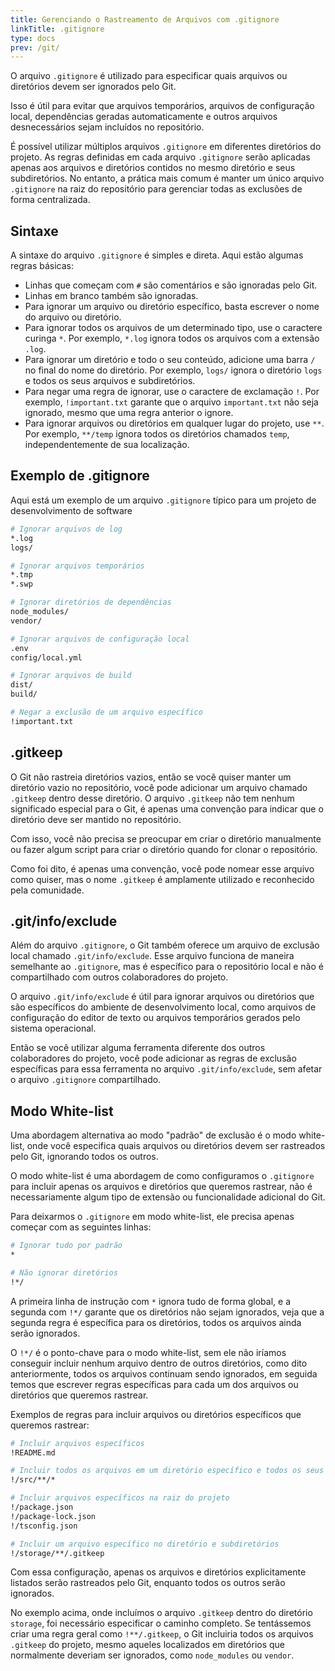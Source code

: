 ```yaml
---
title: Gerenciando o Rastreamento de Arquivos com .gitignore
linkTitle: .gitignore
type: docs
prev: /git/
---
```


O arquivo `.gitignore` é utilizado para especificar quais arquivos ou diretórios devem ser ignorados pelo Git.

Isso é útil para evitar que arquivos temporários, arquivos de configuração local, dependências geradas automaticamente
e outros arquivos desnecessários sejam incluídos no repositório.

É possível utilizar múltiplos arquivos `.gitignore` em diferentes diretórios do projeto. As regras definidas
em cada arquivo `.gitignore` serão aplicadas apenas aos arquivos e diretórios contidos no mesmo diretório e
seus subdiretórios. No entanto, a prática mais comum é manter um único arquivo `.gitignore` na raiz do
repositório para gerenciar todas as exclusões de forma centralizada.

## Sintaxe
A sintaxe do arquivo `.gitignore` é simples e direta. Aqui estão algumas regras básicas:

- Linhas que começam com `#` são comentários e são ignoradas pelo Git.
- Linhas em branco também são ignoradas.
- Para ignorar um arquivo ou diretório específico, basta escrever o nome do arquivo ou diretório.
- Para ignorar todos os arquivos de um determinado tipo, use o caractere curinga `*`. Por exemplo, `*.log` ignora todos os arquivos com a extensão `.log`.
- Para ignorar um diretório e todo o seu conteúdo, adicione uma barra `/` no final do nome do diretório. Por exemplo, `logs/` ignora o diretório `logs` e todos os seus arquivos e subdiretórios.
- Para negar uma regra de ignorar, use o caractere de exclamação `!`. Por exemplo, `!important.txt` garante que o arquivo `important.txt` não seja ignorado, mesmo que uma regra anterior o ignore.
- Para ignorar arquivos ou diretórios em qualquer lugar do projeto, use `**`. Por exemplo, `**/temp` ignora todos os diretórios chamados `temp`, independentemente de sua localização.


## Exemplo de .gitignore
Aqui está um exemplo de um arquivo `.gitignore` típico para um projeto de desenvolvimento de software

```sh
# Ignorar arquivos de log
*.log
logs/

# Ignorar arquivos temporários
*.tmp
*.swp

# Ignorar diretórios de dependências
node_modules/
vendor/

# Ignorar arquivos de configuração local
.env
config/local.yml

# Ignorar arquivos de build
dist/
build/

# Negar a exclusão de um arquivo específico
!important.txt
```

## .gitkeep

O Git não rastreia diretórios vazios, então se você quiser manter um diretório vazio no repositório,
você pode adicionar um arquivo chamado `.gitkeep` dentro desse diretório. O arquivo `.gitkeep` não tem
nenhum significado especial para o Git, é apenas uma convenção para indicar que o diretório deve ser
mantido no repositório.

Com isso, você não precisa se preocupar em criar o diretório manualmente ou fazer algum script para
criar o diretório quando for clonar o repositório.

Como foi dito, é apenas uma convenção, você pode nomear esse arquivo como quiser, mas o nome `.gitkeep`
é amplamente utilizado e reconhecido pela comunidade.


## .git/info/exclude

Além do arquivo `.gitignore`, o Git também oferece um arquivo de exclusão local chamado `.git/info/exclude`.
Esse arquivo funciona de maneira semelhante ao `.gitignore`, mas é específico para o repositório local
e não é compartilhado com outros colaboradores do projeto.

O arquivo `.git/info/exclude` é útil para ignorar arquivos ou diretórios que são específicos do ambiente
de desenvolvimento local, como arquivos de configuração do editor de texto ou arquivos temporários gerados
pelo sistema operacional.

Então se você utilizar alguma ferramenta diferente dos outros colaboradores do projeto, você pode adicionar
as regras de exclusão específicas para essa ferramenta no arquivo `.git/info/exclude`, sem afetar o arquivo
`.gitignore` compartilhado.

## Modo White-list
Uma abordagem alternativa ao modo "padrão" de exclusão é o modo white-list, onde você especifica
quais arquivos ou diretórios devem ser rastreados pelo Git, ignorando todos os outros.

O modo white-list é uma abordagem de como configuramos o `.gitignore` para incluir apenas  os arquivos e diretórios que
queremos rastrear, não é necessariamente algum tipo de extensão ou funcionalidade  adicional do Git.

Para deixarmos o `.gitignore` em modo white-list, ele precisa apenas começar com as seguintes linhas:

```sh
# Ignorar tudo por padrão
*

# Não ignorar diretórios
!*/
```

A primeira linha de instrução com `*` ignora tudo de forma global, e a segunda com `!*/` garante que os diretórios
não sejam ignorados, veja que a segunda regra é específica para os diretórios, todos os arquivos ainda serão ignorados.

O `!*/` é o ponto-chave para o modo white-list, sem ele não iríamos conseguir incluir nenhum arquivo dentro de outros
diretórios, como dito anteriormente, todos os arquivos continuam sendo ignorados, em seguida temos que escrever regras
específicas para cada um dos arquivos ou diretórios que queremos rastrear.

Exemplos de regras para incluir arquivos ou diretórios específicos que queremos rastrear:
```sh
# Incluir arquivos específicos
!README.md

# Incluir todos os arquivos em um diretório específico e todos os seus subdiretórios
!/src/**/*

# Incluir arquivos específicos na raiz do projeto
!/package.json
!/package-lock.json
!/tsconfig.json

# Incluir um arquivo específico no diretório e subdiretórios
!/storage/**/.gitkeep

```

Com essa configuração, apenas os arquivos e diretórios explicitamente listados serão rastreados pelo Git,
enquanto todos os outros serão ignorados.


No exemplo acima, onde incluímos o arquivo `.gitkeep` dentro do diretório `storage`, foi necessário especificar
o caminho completo. Se tentássemos criar uma regra geral como `!**/.gitkeep`, o Git incluiria todos os
arquivos `.gitkeep` do projeto, mesmo aqueles localizados em diretórios que normalmente deveriam ser ignorados,
como `node_modules` ou `vendor`.
